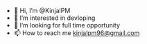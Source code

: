 - 👋 Hi, I’m @KinjalPM
- 👀 I’m interested in devloping 
- 💞️ I’m looking for full time opportunity
- 📫 How to reach me kinjalpm96@gmail.com

<!---
KinjalPM/KinjalPM is a ✨ special ✨ repository because its `README.md` (this file) appears on your GitHub profile.
You can click the Preview link to take a look at your changes.
--->
